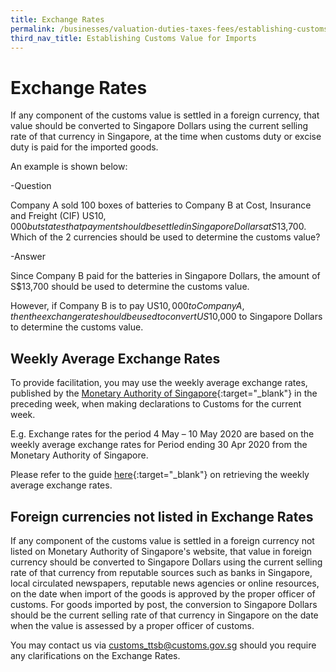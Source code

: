 ```yaml
---
title: Exchange Rates
permalink: /businesses/valuation-duties-taxes-fees/establishing-customs-value-for-imports/customs-exchange-rates
third_nav_title: Establishing Customs Value for Imports
---
```


# Exchange Rates

If any component of the customs value is settled in a foreign currency, that value should be converted to Singapore Dollars using the current selling rate of that currency in Singapore, at the time when customs duty or excise duty is paid for the imported goods.

An example is shown below:

-Question

Company A sold 100 boxes of batteries to Company B at Cost, Insurance and Freight (CIF) US$10,000 but states that payment should be     settled in Singapore Dollars at S$13,700. Which of the 2 currencies should be used to determine the customs value?

-Answer

Since Company B paid for the batteries in Singapore Dollars, the amount of S$13,700 should be used to determine the customs value.

However, if Company B is to pay US$10,000 to Company A, then the exchange rate should be used to convert US$10,000 to Singapore         Dollars to determine the customs value.

## Weekly Average Exchange Rates

To provide facilitation, you may use the weekly average exchange rates, published by the [Monetary Authority of Singapore](https://eservices.mas.gov.sg/Statistics/msb/ExchangeRates.aspx){:target="_blank"} in the preceding week, when making declarations to Customs for the current week.

E.g. Exchange rates for the period 4 May – 10 May 2020 are based on the weekly average exchange rates for Period ending 30 Apr 2020 from the Monetary Authority of Singapore.

Please refer to the guide [here](/files/businesses/Retrieving_Weekly_Rates_from_MAS.pdf){:target="_blank"} on retrieving the weekly average exchange rates.

## Foreign currencies not listed in Exchange Rates

If any component of the customs value is settled in a foreign currency not listed on Monetary Authority of Singapore's website, that value in foreign currency should be converted to Singapore Dollars using the current selling rate of that currency from reputable sources such as banks in Singapore, local circulated newspapers, reputable news agencies or online resources, on the date when import of the goods is approved by the proper officer of customs. For goods imported by post, the conversion to Singapore Dollars should be the current selling rate of that currency in Singapore on the date when the value is assessed by a proper officer of customs. 

You may contact us via [customs_ttsb@customs.gov.sg](mailto:customs_ttsb@customs.gov.sg) should you require any clarifications on the Exchange Rates.
